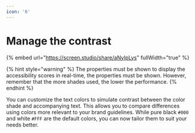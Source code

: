 ```yaml
---
icon: '6'
---
```


# Manage the contrast

{% embed url="https://screen.studio/share/aNyIpLys" fullWidth="true" %}

{% hint style="warning" %}
The properties must be shown to display the accessibility scores in real-time, the properties must be shown. However, remember that the more shades used, the lower the performance.
{% endhint %}

You can customize the text colors to simulate contrast between the color shade and accompanying text. This allows you to compare differences using colors more relevant to your brand guidelines. While pure black `#000` and white `#FFF` are the default colors, you can now tailor them to suit your needs better.
